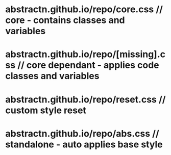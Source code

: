 # abstractn.github.io/repo/core.css // core - contains classes and variables
# abstractn.github.io/repo/[missing].css // core dependant - applies code classes and variables
# abstractn.github.io/repo/reset.css // custom style reset
# abstractn.github.io/repo/abs.css // standalone - auto applies base style




